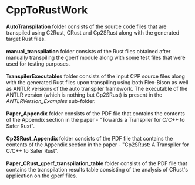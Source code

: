 # CppToRustWork

**AutoTranspilation** folder consists of the source code files that are transpiled using C2Rust, CRust and Cp2SRust along with the generated target Rust files. <br><br>
**manual_transpilation** folder consists of the Rust files obtained after manually transpiling the gperf module along with some test files that were used for testing purposes. <br><br>
**TranspilerExecutables** folder consists of the input CPP source files along with the generated Rust files upon transpiling using both Flex-Bison as well as ANTLR versions of the auto transpiler framework. The executable of the ANTLR version (which is nothing but Cp2SRust) is present in the _ANTLRVersion_Examples_ sub-folder.<br><br> 
**Paper_Appendix** folder consists of the PDF file that contains the contents of the Appendix section in the paper - "Towards a Transpiler for C/C++ to Safer Rust". <br><br>
**Cp2SRust_Appendix** folder consists of the PDF file that contains the contents of the Appendix section in the paper - "Cp2SRust: A Transpiler for C/C++ to Safer Rust". <br><br>
**Paper_CRust_gperf_transpilation_table** folder consists of the PDF file that contains the transpilation results table consisting of the analysis of CRust's application on the gperf files.

